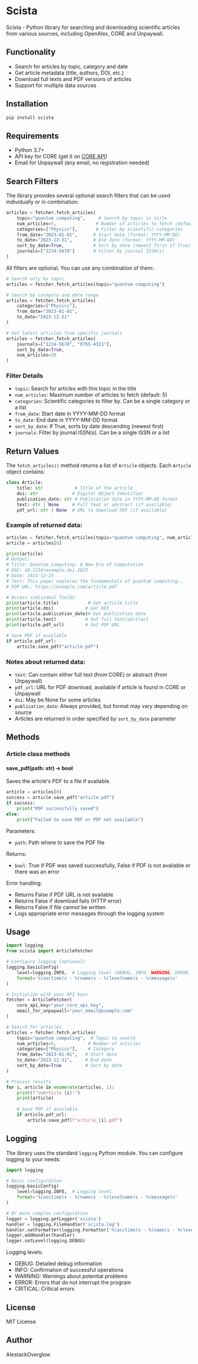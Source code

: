# Scista

Scista - Python library for searching and downloading scientific articles from various sources, including OpenAlex, CORE and Unpaywall.

## Functionality

- Search for articles by topic, category and date
- Get article metadata (title, authors, DOI, etc.)
- Download full texts and PDF versions of articles
- Support for multiple data sources

## Installation

```bash
pip install scista
```

## Requirements

- Python 3.7+
- API key for CORE (get it on [CORE API](https://core.ac.uk/services/api))
- Email for Unpaywall (any email, no registration needed)


## Search Filters

The library provides several optional search filters that can be used individually or in combination:

```python
articles = fetcher.fetch_articles(
    topic="quantum computing",     # Search by topic in title
    num_articles=5,               # Number of articles to fetch (default: 5)
    categories=["Physics"],       # Filter by scientific categories
    from_date="2023-01-01",      # Start date (format: YYYY-MM-DD)
    to_date="2023-12-31",        # End date (format: YYYY-MM-DD)
    sort_by_date=True,           # Sort by date (newest first if True)
    journals=["1234-5678"]       # Filter by journal ISSN(s)
)
```

All filters are optional. You can use any combination of them:

```python
# Search only by topic
articles = fetcher.fetch_articles(topic="quantum computing")

# Search by category and date range
articles = fetcher.fetch_articles(
    categories=["Physics"],
    from_date="2023-01-01",
    to_date="2023-12-31"
)

# Get latest articles from specific journals
articles = fetcher.fetch_articles(
    journals=["1234-5678", "8765-4321"],
    sort_by_date=True,
    num_articles=10
)
```

### Filter Details

- `topic`: Search for articles with this topic in the title
- `num_articles`: Maximum number of articles to fetch (default: 5)
- `categories`: Scientific categories to filter by. Can be a single category or a list
- `from_date`: Start date in YYYY-MM-DD format
- `to_date`: End date in YYYY-MM-DD format
- `sort_by_date`: If True, sorts by date descending (newest first)
- `journals`: Filter by journal ISSN(s). Can be a single ISSN or a list

## Return Values

The `fetch_articles()` method returns a list of `Article` objects. Each `Article` object contains:

```python
class Article:
    title: str            # Title of the article
    doi: str             # Digital Object Identifier
    publication_date: str # Publication date in YYYY-MM-DD format
    text: str | None     # Full text or abstract (if available)
    pdf_url: str | None  # URL to download PDF (if available)
```

### Example of returned data:

```python
articles = fetcher.fetch_articles(topic="quantum computing", num_articles=1)
article = articles[0]

print(article)
# Output:
# Title: Quantum Computing: A New Era of Computation
# DOI: 10.1234/example.doi.2023
# Date: 2023-12-25
# Text: This paper explores the fundamentals of quantum computing...
# PDF URL: https://example.com/article.pdf

# Access individual fields
print(article.title)           # Get article title
print(article.doi)            # Get DOI
print(article.publication_date)# Get publication date
print(article.text)           # Get full text/abstract
print(article.pdf_url)        # Get PDF URL

# Save PDF if available
if article.pdf_url:
    article.save_pdf("article.pdf")
```

### Notes about returned data:

- `text`: Can contain either full text (from CORE) or abstract (from Unpaywall)
- `pdf_url`: URL for PDF download, available if article is found in CORE or Unpaywall
- `doi`: May be None for some articles
- `publication_date`: Always provided, but format may vary depending on source
- Articles are returned in order specified by `sort_by_date` parameter

## Methods

### Article class methods

#### save_pdf(path: str) -> bool
Saves the article's PDF to a file if available.

```python
article = articles[0]
success = article.save_pdf("article.pdf")
if success:
    print("PDF successfully saved")
else:
    print("Failed to save PDF or PDF not available")
```

Parameters:
- `path`: Path where to save the PDF file

Returns:
- `bool`: True if PDF was saved successfully, False if PDF is not available or there was an error

Error handling:
- Returns False if PDF URL is not available
- Returns False if download fails (HTTP error)
- Returns False if file cannot be written
- Logs appropriate error messages through the logging system

## Usage

```python
import logging
from scista import ArticleFetcher

# Configure logging (optional)
logging.basicConfig(
    level=logging.INFO,  # Logging level (DEBUG, INFO, WARNING, ERROR, CRITICAL)
    format='%(asctime)s - %(name)s - %(levelname)s - %(message)s'
)

# Initialize with your API keys
fetcher = ArticleFetcher(
    core_api_key="your_core_api_key",
    email_for_unpaywall="your_email@example.com"
)

# Search for articles
articles = fetcher.fetch_articles(
    topic="quantum computing",  # Topic to search
    num_articles=5,            # Number of articles
    categories=["Physics"],    # Category
    from_date="2023-01-01",   # Start date
    to_date="2023-12-31",     # End date
    sort_by_date=True         # Sort by date
)

# Process results
for i, article in enumerate(articles, 1):
    print(f"\nArticle {i}:")
    print(article)
    
    # Save PDF if available
    if article.pdf_url:
        article.save_pdf(f"article_{i}.pdf")
```

## Logging

The library uses the standard `logging` Python module. You can configure logging to your needs:

```python
import logging

# Basic configuration
logging.basicConfig(
    level=logging.INFO,  # Logging level
    format='%(asctime)s - %(name)s - %(levelname)s - %(message)s'
)

# Or more complex configuration
logger = logging.getLogger('scista')
handler = logging.FileHandler('scista.log')
handler.setFormatter(logging.Formatter('%(asctime)s - %(name)s - %(levelname)s - %(message)s'))
logger.addHandler(handler)
logger.setLevel(logging.DEBUG)
```

Logging levels:
- DEBUG: Detailed debug information
- INFO: Confirmation of successful operations
- WARNING: Warnings about potential problems
- ERROR: Errors that do not interrupt the program
- CRITICAL: Critical errors

## License

MIT License

## Author

AlestackOverglow
